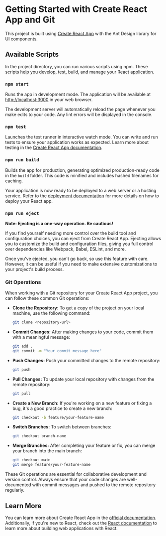 # Getting Started with Create React App and Git

This project is built using [Create React App](https://github.com/facebook/create-react-app) with the Ant Design library for UI components.

## Available Scripts

In the project directory, you can run various scripts using npm. These scripts help you develop, test, build, and manage your React application.

### `npm start`

Runs the app in development mode. The application will be available at [http://localhost:3000](http://localhost:3000) in your web browser.

The development server will automatically reload the page whenever you make edits to your code. Any lint errors will be displayed in the console.

### `npm test`

Launches the test runner in interactive watch mode. You can write and run tests to ensure your application works as expected. Learn more about testing in the [Create React App documentation](https://facebook.github.io/create-react-app/docs/running-tests).

### `npm run build`

Builds the app for production, generating optimized production-ready code in the `build` folder. This code is minified and includes hashed filenames for caching.

Your application is now ready to be deployed to a web server or a hosting service. Refer to the [deployment documentation](https://facebook.github.io/create-react-app/docs/deployment) for more details on how to deploy your React app.

### `npm run eject`

**Note: Ejecting is a one-way operation. Be cautious!**

If you find yourself needing more control over the build tool and configuration choices, you can eject from Create React App. Ejecting allows you to customize the build and configuration files, giving you full control over dependencies like Webpack, Babel, ESLint, and more.

Once you've ejected, you can't go back, so use this feature with care. However, it can be useful if you need to make extensive customizations to your project's build process.

### Git Operations

When working with a Git repository for your Create React App project, you can follow these common Git operations:

- **Clone the Repository:** To get a copy of the project on your local machine, use the following command:

  ```bash
  git clone <repository-url>
  ```

- **Commit Changes:** After making changes to your code, commit them with a meaningful message:

  ```bash
  git add .
  git commit -m "Your commit message here"
  ```

- **Push Changes:** Push your committed changes to the remote repository:

  ```bash
  git push
  ```

- **Pull Changes:** To update your local repository with changes from the remote repository:

  ```bash
  git pull
  ```

- **Create a New Branch:** If you're working on a new feature or fixing a bug, it's a good practice to create a new branch:

  ```bash
  git checkout -b feature/your-feature-name
  ```

- **Switch Branches:** To switch between branches:

  ```bash
  git checkout branch-name
  ```

- **Merge Branches:** After completing your feature or fix, you can merge your branch into the main branch:

  ```bash
  git checkout main
  git merge feature/your-feature-name
  ```

These Git operations are essential for collaborative development and version control. Always ensure that your code changes are well-documented with commit messages and pushed to the remote repository regularly.

## Learn More

You can learn more about Create React App in the [official documentation](https://facebook.github.io/create-react-app/docs/getting-started). Additionally, if you're new to React, check out the [React documentation](https://reactjs.org/) to learn more about building web applications with React.
